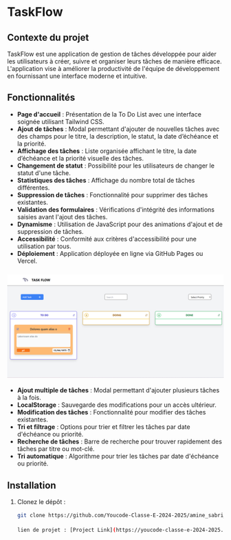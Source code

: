 # TaskFlow

## Contexte du projet
TaskFlow est une application de gestion de tâches développée pour aider les utilisateurs à créer, suivre et organiser leurs tâches de manière efficace. L'application vise à améliorer la productivité de l'équipe de développement en fournissant une interface moderne et intuitive.

## Fonctionnalités
- **Page d'accueil** : Présentation de la To Do List avec une interface soignée utilisant Tailwind CSS.
- **Ajout de tâches** : Modal permettant d'ajouter de nouvelles tâches avec des champs pour le titre, la description, le statut, la date d’échéance et la priorité.
- **Affichage des tâches** : Liste organisée affichant le titre, la date d’échéance et la priorité visuelle des tâches.
- **Changement de statut** : Possibilité pour les utilisateurs de changer le statut d'une tâche.
- **Statistiques des tâches** : Affichage du nombre total de tâches différentes.
- **Suppression de tâches** : Fonctionnalité pour supprimer des tâches existantes.
- **Validation des formulaires** : Vérifications d'intégrité des informations saisies avant l'ajout des tâches.
- **Dynamisme** : Utilisation de JavaScript pour des animations d'ajout et de suppression de tâches.
- **Accessibilité** : Conformité aux critères d'accessibilité pour une utilisation par tous.
- **Déploiement** : Application déployée en ligne via GitHub Pages ou Vercel.

### ![alt text](./assets/images/image.png)
- **Ajout multiple de tâches** : Modal permettant d'ajouter plusieurs tâches à la fois.
- **LocalStorage** : Sauvegarde des modifications pour un accès ultérieur.
- **Modification des tâches** : Fonctionnalité pour modifier des tâches existantes.
- **Tri et filtrage** : Options pour trier et filtrer les tâches par date d'échéance ou priorité.
- **Recherche de tâches** : Barre de recherche pour trouver rapidement des tâches par titre ou mot-clé.
- **Tri automatique** : Algorithme pour trier les tâches par date d'échéance ou priorité.

## Installation
1. Clonez le dépôt :
   ```bash
   git clone https://github.com/Youcode-Classe-E-2024-2025/amine_sabri_Task_Flow

   lien de projet : [Project Link](https://youcode-classe-e-2024-2025.github.io/amine_sabri_Task_Flow/)
